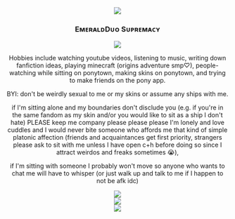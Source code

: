 <div align="center">
  <img src="https://64.media.tumblr.com/43f6f6c2a1aedea3198f971ba73e2893/741d6bf6364cc704-ff/s400x600/3c90436b7f2152e2bd511beabc8bc6f0f6d2e9a1.gifv">
</div>

<h3 align="center">EᴍᴇʀᴀʟᴅDᴜᴏ Sᴜᴘʀᴇᴍᴀᴄʏ</h3>

<div align="center">
  <img src="https://64.media.tumblr.com/6d0310c37a6f036f5ec186179d546f91/480f3a60a3e0c711-5d/s2048x3072/43ec236aec5869b5ba88c40018ce4fffa78c6cf5.pnj">
</div>

<p align="center">Hobbies include watching youtube videos, listening to music, writing down fanfiction ideas, playing minecraft (origins adventure smp♡), people-watching while sitting on ponytown, making skins on ponytown, and trying to make friends on the pony app.</p>

<p align="center">BYI: don't be weirdly sexual to me or my skins or assume any ships with me.</p>

<p align="center">if I'm sitting alone and my boundaries don't disclude you (e.g. if you're in the same fandom as my skin and/or you would like to sit as a ship I don't hate) PLEASE keep me company please please please I'm lonely and love cuddles and I would never bite someone who affords me that kind of simple platonic affection (friends and acquaintances get first priority, strangers please ask to sit with me unless I have open c+h before doing so since I attract weirdos and freaks sometimes 😭),</p>

<p align="center">if I'm sitting with someone I probably won't move so anyone who wants to chat me will have to whisper (or just walk up and talk to me if I happen to not be afk idc)</p>

<div align="center">
  <img src="https://64.media.tumblr.com/b9e834d7d868185bc2e58204d1bdf50b/f67dc2cf4a1bcd9a-9e/s400x600/ef1371ff9662bf832a4b1e2a9f41fded3fe8bdff.gifv">
</div>

<div align="center">
  <img src="https://graphic.neocities.org/fbe9dbd3-9838-40a5-971d-1b277d83db45.gif">
</div>

<div align="center">
  <img src="https://64.media.tumblr.com/484468f9193805f8add74dd6c47a7926/42c48bd6dd080535-a2/s2048x3072/f7bf8b3c81761abb993b7475c776d7d947c73e0c.pnj">
</div>
